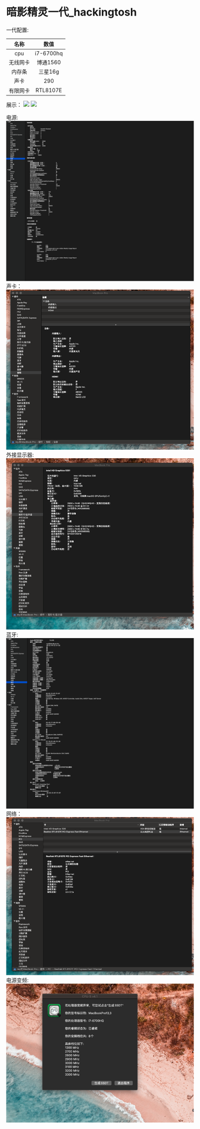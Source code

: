 # 暗影精灵一代_hackingtosh
一代配置:

|名称|数值|
|:-:|:-:|
|cpu|i7-6700hq|
|无线网卡|博通1560|
|内存条|三星16g|
|声卡|290|
|有限网卡|RTL8107E|


展示：
![](catalina.png)
![](display_device.png)

电源:
![](img/batter.png)
声卡：
![](img/audio.png)
外接显示器:
![](img/display.png)
蓝牙:
![](img/bluetooth.png)
网络：
![](img/network.png)
电源变频:
![](img/power_frequency.png)
